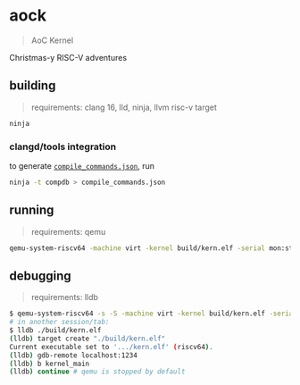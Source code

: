 # aock

> AoC Kernel

Christmas-y RISC-V adventures

## building

> requirements: clang 16, lld, ninja, llvm risc-v target

```bash
ninja
```

### clangd/tools integration

to generate [`compile_commands.json`](https://clang.llvm.org/docs/JSONCompilationDatabase.html), run

```bash
ninja -t compdb > compile_commands.json
```

## running

> requirements: qemu

```bash
qemu-system-riscv64 -machine virt -kernel build/kern.elf -serial mon:stdio
```

## debugging

> requirements: lldb

```bash
$ qemu-system-riscv64 -s -S -machine virt -kernel build/kern.elf -serial mon:stdio
# in another session/tab:
$ lldb ./build/kern.elf
(lldb) target create "./build/kern.elf"
Current executable set to '.../kern.elf' (riscv64).
(lldb) gdb-remote localhost:1234
(lldb) b kernel_main
(lldb) continue # qemu is stopped by default
```
